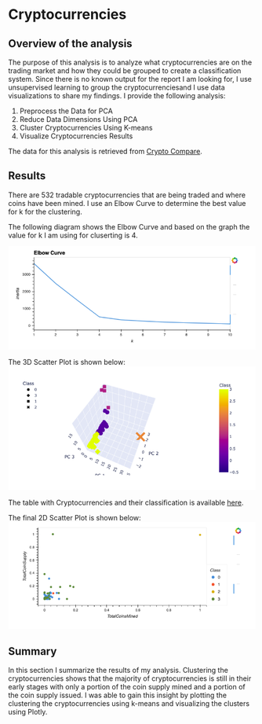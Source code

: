 # Cryptocurrencies

## Overview of the analysis 
The purpose of this analysis is to analyze what cryptocurrencies are on the trading market and how they could be grouped to create a classification system. Since there is no known output for the report I am looking for, I use unsupervised learning to group the cryptocurrenciesand I use data visualizations to share my findings.
I provide the following analysis:

1. Preprocess the Data for PCA
2. Reduce Data Dimensions Using PCA
3. Cluster Cryptocurrencies Using K-means
4. Visualize Cryptocurrencies Results

The data for this analysis is retrieved from [Crypto Compare](https://min-api.cryptocompare.com/data/all/coinlist).

## Results

There are 532 tradable cryptocurrencies that are being traded and where coins have been mined. I use an Elbow Curve to determine the best value for k for the clustering.

The following diagram shows the Elbow Curve and based on the graph the value for k I am using for cluserting is 4.

![Elbow Curve](images/ElbowCurve.png)

The 3D Scatter Plot is shown below:
![3D Scatter Plot](images/3DScatter.png)

The table with Cryptocurrencies and their classification is available [here](images/plot.html).

The final 2D Scatter Plot is shown below:
![2D Scatter Plot](images/2DScatter.png)

## Summary
In this section I summarize the results of my analysis.  Clustering the cryptocurrencies shows that the majority of cryptocurrencies is still in their early stages with only a portion of the coin supply mined and a portion of the coin supply issued. I was able to gain this insight by plotting the clustering the cryptocurrencies using k-means and visualizing the clusters using Plotly.


